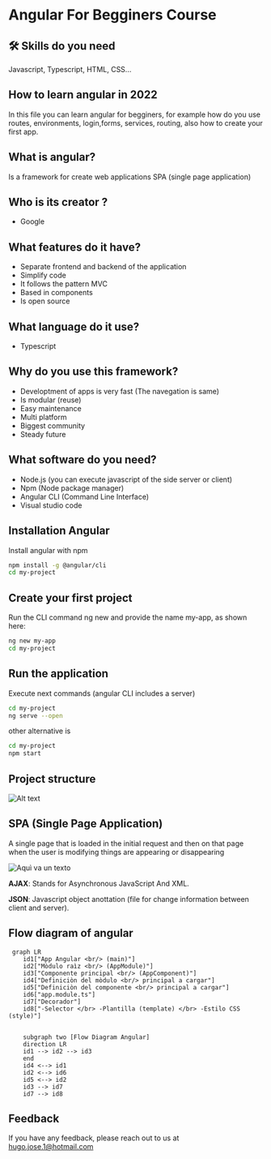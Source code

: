 
<!---
hugojose14/hugojose14 is a ✨ special ✨ repository because its `README.md` (this file) appears on your GitHub profile.
You can click the Preview link to take a look at your changes.
--->

# Angular For Begginers Course

## 🛠 Skills do you need
Javascript, Typescript, HTML, CSS...

## How to learn angular in 2022

In this file you can learn angular for begginers, for example how do you use routes, environments, login,forms, services, routing, also how to create your first app. 

## What is angular?

Is a framework for create web applications SPA (single page application)

## Who is its creator ? 
- Google 

## What features do it have? 

- Separate frontend and backend of the application
- Simplify code
- It follows the pattern MVC
- Based in components
- Is open source

## What language do it use?
- Typescript

## Why do you use this framework?
- Developtment of apps is very fast (The navegation is same)
- Is modular (reuse)
- Easy maintenance
- Multi platform
- Biggest community
- Steady future 

## What software do you need? 

- Node.js (you can execute javascript of the side server or client)
- Npm (Node package manager)
- Angular CLI (Command Line Interface)
- Visual studio code

## Installation Angular

Install angular with npm
```bash
npm install -g @angular/cli
cd my-project
```

## Create your first project
Run the CLI command ng new and provide the name my-app, as shown here:
```bash
ng new my-app
cd my-project
```

## Run the application
Execute next commands (angular CLI includes a server)

```bash
cd my-project
ng serve --open
```

other alternative is 

```bash
cd my-project
npm start
```

##  Project structure 

![Alt text](https://i.ibb.co/2vtG5DD/Screenshot-2022-12-11-101240.png "Optional title")

## SPA (Single Page Application)

A single page that is loaded in the initial request and then on that page when the user is modifying things are appearing or disappearing

![Aquì va un texto](https://i.ibb.co/7CcNvbk/Screenshot-2022-12-11-111645.png "Probando el titulo")

**AJAX**: Stands for Asynchronous JavaScript And XML.

**JSON**: Javascript object anottation (file for change information between client and server).

## Flow diagram of angular

```mermaid
 graph LR
    id1["App Angular <br/> (main)"]
    id2["Mòdulo raìz <br/> (AppModule)"]
    id3["Componente principal <br/> (AppComponent)"]
    id4["Definiciòn del mòdulo <br/> principal a cargar"]
    id5["Definiciòn del componente <br/> principal a cargar"]
    id6["app.module.ts"]
    id7["Decorador"]
    id8["-Selector </br> -Plantilla (template) </br> -Estilo CSS (style)"]

    
    subgraph two [Flow Diagram Angular]
    direction LR
    id1 --> id2 --> id3
    end
    id4 <--> id1
    id2 <--> id6 
    id5 <--> id2
    id3 --> id7
    id7 --> id8
```



## Feedback

If you have any feedback, please reach out to us at hugo.jose.1@hotmail.com



    

